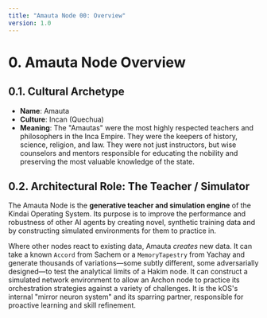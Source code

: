 ```yaml
---
title: "Amauta Node 00: Overview"
version: 1.0
---
```


# **0. Amauta Node Overview**

## 0.1. Cultural Archetype

-   **Name**: Amauta
-   **Culture**: Incan (Quechua)
-   **Meaning**: The "Amautas" were the most highly respected teachers and philosophers in the Inca Empire. They were the keepers of history, science, religion, and law. They were not just instructors, but wise counselors and mentors responsible for educating the nobility and preserving the most valuable knowledge of the state.

## 0.2. Architectural Role: The Teacher / Simulator

The Amauta Node is the **generative teacher and simulation engine** of the Kindai Operating System. Its purpose is to improve the performance and robustness of other AI agents by creating novel, synthetic training data and by constructing simulated environments for them to practice in.

Where other nodes react to existing data, Amauta *creates* new data. It can take a known `Accord` from Sachem or a `MemoryTapestry` from Yachay and generate thousands of variations—some subtly different, some adversarially designed—to test the analytical limits of a Hakim node. It can construct a simulated network environment to allow an Archon node to practice its orchestration strategies against a variety of challenges. It is the kOS's internal "mirror neuron system" and its sparring partner, responsible for proactive learning and skill refinement. 